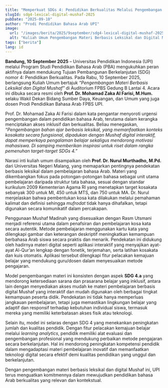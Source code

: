 ```yaml
---
title: "Memperkuat SDGs 4: Pendidikan Berkualitas Melalui Pengembangan Materi Berbasis Leksikal dan Digital Mushaf"
slugId: sdg4-lexical-digital-mushaf-2025
pubDate: "2025-09-10"
author: "Prodi Pendidikan Bahasa Arab UPI"
image:
  url: "/images/berita/2025/9september/sdg4-lexical-digital-mushaf-2025.webp"
  alt: "Kuliah Umum Pengembangan Materi Berbasis Leksikal dan Digital Mushaf di FPBS UPI"
tags: ["berita"]
lang: id
---
```


**Bandung, 10 September 2025** – Universitas Pendidikan Indonesia (UPI) melalui Program Studi Pendidikan Bahasa Arab (PBA) mengukuhkan peran aktifnya dalam mendukung Tujuan Pembangunan Berkelanjutan (SDG) nomor 4: Pendidikan Berkualitas. Pada Rabu, 10 September 2025, berlangsung Kuliah Umum bertajuk *“Pengembangan Materi Berbasis Leksikal dan Digital Mushaf”* di Auditorium FPBS Gedung B Lantai 4. Acara ini dibuka secara resmi oleh **Prof. Dr. Mohamad Zaka Al Farisi, M.Hum.** selaku Wakil Dekan Bidang Sumber Daya, Keuangan, dan Umum yang juga dosen Prodi Pendidikan Bahasa Arab FPBS UPI.  

Prof. Dr. Mohamad Zaka Al Farisi dalam kata pengantar menyoroti urgensi pengembangan dalam pendidikan bahasa Arab, terutama dalam kerangka menciptakan akses inklusif dan berkualitas. Beliau menegaskan, *“Pengembangan bahan ajar berbasis leksikal, yang memanfaatkan konteks kosakata secara fungsional, dipadukan dengan Mushaf digital interaktif, dapat memperkaya pengalaman belajar sekaligus mendorong motivasi mahasiswa. Di samping memberikan inspirasi untuk riset dalam rangka pemenuhan target-target SDGs 4.”*  

Narasi inti kuliah umum disampaikan oleh **Prof. Dr. Nurul Murthadho, M.Pd.** dari Universitas Negeri Malang, yang memaparkan pentingnya pendekatan berbasis leksikal dalam pembelajaran bahasa Arab. Materi yang dikembangkan fokus pada potongan-potongan bahasa sebagai unit utama pembelajaran daripada struktur tata bahasa, sesuai dengan standar kurikulum 2009 Kementerian Agama RI yang menetapkan target kosakata sebanyak 300 untuk MI, 450 untuk MTS, dan 750 untuk MA. Dr. Nurul menjelaskan bahwa pembentukan kosa kata dilakukan melalui pemahaman kalimat dan definisi sehingga *mufrodat* tidak hanya dihafalkan, tetapi digunakan secara komunikatif dalam percakapan.  

Penggunaan Mushaf Madinah yang disesuaikan dengan Rasm Utsmani menjadi referensi utama dalam penafsiran dan pembelajaran kosa kata secara autentik. Metode pembelajaran menggunakan kartu kata yang dilengkapi gambar dan keterangan deskriptif meningkatkan kemampuan berbahasa Arab siswa secara praktis dan menarik. Pendekatan ini didukung oleh hadirnya materi digital seperti aplikasi interaktif yang menyajikan ayat-ayat Al-Qur’an lengkap dengan fonetik, terjemahan, serta latihan kosakata dan kuis otomatis. Aplikasi tersebut dilengkapi fitur pelacakan kemajuan belajar yang mendukung guru/dosen dalam menyesuaikan metode pengajaran.  

Model pengembangan materi ini konsisten dengan aspek **SDG 4.a** yang mendorong ketersediaan sarana dan prasarana belajar yang inklusif, antara lain dengan menyediakan akses mudah ke materi pembelajaran berbasis digital Mushaf yang interaktif dan mudah digunakan oleh berbagai tingkat kemampuan peserta didik. Pendekatan ini tidak hanya memperluas jangkauan pembelajaran, tetapi juga memastikan lingkungan belajar yang adaptif dan responsif terhadap kebutuhan individual siswa, termasuk mereka yang memiliki keterbatasan akses fisik atau teknologi.  

Selain itu, model ini selaras dengan SDG 4 yang menekankan peningkatan jumlah dan kualitas pendidik. Dengan fitur pelacakan kemajuan belajar melalui *learning analytics*, pendidik memiliki alat evaluasi dan pengembangan profesional yang mendukung perbaikan metode pengajaran secara berkelanjutan. Hal ini mendorong peningkatan kompetensi pendidik dalam mengadaptasi materi pembelajaran inovatif dan memanfaatkan teknologi digital secara efektif demi kualitas pendidikan yang unggul dan berkelanjutan.  

Dengan pengembangan materi berbasis leksikal dan digital Mushaf ini, UPI terus menguatkan komitmennya dalam mewujudkan pendidikan bahasa Arab berkualitas yang relevan dan kontekstual.  
